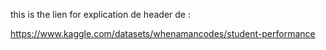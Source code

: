 this is the lien for explication de header de :

https://www.kaggle.com/datasets/whenamancodes/student-performance